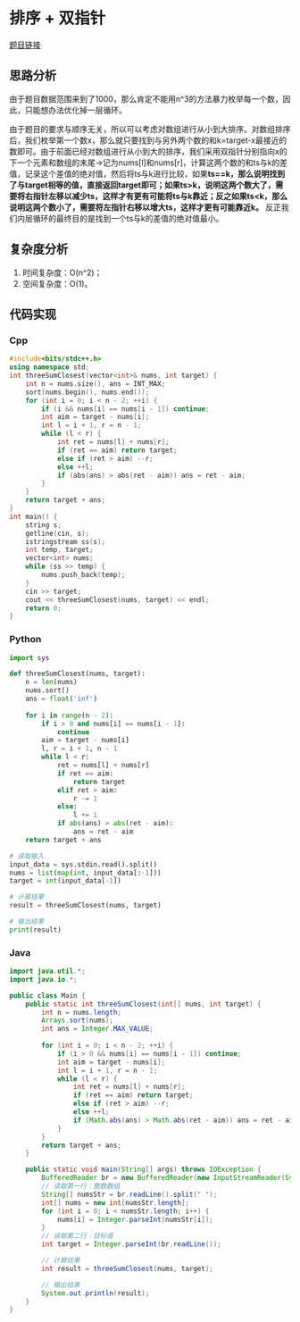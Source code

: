 # 排序 + 双指针
[题目链接](https://kamacoder.com/problempage.php?pid=1306)
## 思路分析
由于题目数据范围来到了1000，那么肯定不能用n^3的方法暴力枚举每一个数，因此，只能想办法优化掉一层循环。

由于题目的要求与顺序无关，所以可以考虑对数组进行从小到大排序。对数组排序后，我们枚举第一个数x，那么就只要找到与另外两个数的和k=target-x最接近的数即可。由于前面已经对数组进行从小到大的排序，我们采用双指针分别指向x的下一个元素和数组的末尾->记为nums[l]和nums[r]，计算这两个数的和ts与k的差值，记录这个差值的绝对值，然后将ts与k进行比较，如果**ts==k，那么说明找到了与target相等的值，直接返回target即可；如果ts>k，说明这两个数大了，需要将右指针左移以减少ts，这样才有更有可能将ts与k靠近；反之如果ts<k，那么说明这两个数小了，需要将左指针右移以增大ts，这样才更有可能靠近k。** 反正我们内层循环的最终目的是找到一个ts与k的差值的绝对值最小。
## 复杂度分析
1. 时间复杂度：O(n^2)；
2. 空间复杂度：O(1)。
## 代码实现
### Cpp
``` cpp
#include<bits/stdc++.h>
using namespace std;
int threeSumClosest(vector<int>& nums, int target) {
    int n = nums.size(), ans = INT_MAX;
    sort(nums.begin(), nums.end());
    for (int i = 0; i < n - 2; ++i) {
        if (i && nums[i] == nums[i - 1]) continue;
        int aim = target - nums[i];
        int l = i + 1, r = n - 1;
        while (l < r) {
            int ret = nums[l] + nums[r];
            if (ret == aim) return target;
            else if (ret > aim) --r;
            else ++l;
            if (abs(ans) > abs(ret - aim)) ans = ret - aim;
        }
    }
    return target + ans;
}
int main() {
    string s;
    getline(cin, s);
    istringstream ss(s);
    int temp, target;
    vector<int> nums;
    while (ss >> temp) {
        nums.push_back(temp);
    }
    cin >> target;
    cout << threeSumClosest(nums, target) << endl;
    return 0;
}
```
### Python
``` python
import sys

def threeSumClosest(nums, target):
    n = len(nums)
    nums.sort()
    ans = float('inf')
    
    for i in range(n - 2):
        if i > 0 and nums[i] == nums[i - 1]:
            continue
        aim = target - nums[i]
        l, r = i + 1, n - 1
        while l < r:
            ret = nums[l] + nums[r]
            if ret == aim:
                return target
            elif ret > aim:
                r -= 1
            else:
                l += 1
            if abs(ans) > abs(ret - aim):
                ans = ret - aim
    return target + ans

# 读取输入
input_data = sys.stdin.read().split()
nums = list(map(int, input_data[:-1]))
target = int(input_data[-1])

# 计算结果
result = threeSumClosest(nums, target)

# 输出结果
print(result)
```
### Java
``` java
import java.util.*;
import java.io.*;

public class Main {
    public static int threeSumClosest(int[] nums, int target) {
        int n = nums.length;
        Arrays.sort(nums);
        int ans = Integer.MAX_VALUE;
        
        for (int i = 0; i < n - 2; ++i) {
            if (i > 0 && nums[i] == nums[i - 1]) continue;
            int aim = target - nums[i];
            int l = i + 1, r = n - 1;
            while (l < r) {
                int ret = nums[l] + nums[r];
                if (ret == aim) return target;
                else if (ret > aim) --r;
                else ++l;
                if (Math.abs(ans) > Math.abs(ret - aim)) ans = ret - aim;
            }
        }
        return target + ans;
    }

    public static void main(String[] args) throws IOException {
        BufferedReader br = new BufferedReader(new InputStreamReader(System.in));
        // 读取第一行：整数数组
        String[] numsStr = br.readLine().split(" ");
        int[] nums = new int[numsStr.length];
        for (int i = 0; i < numsStr.length; i++) {
            nums[i] = Integer.parseInt(numsStr[i]);
        }
        // 读取第二行：目标值
        int target = Integer.parseInt(br.readLine());

        // 计算结果
        int result = threeSumClosest(nums, target);

        // 输出结果
        System.out.println(result);
    }
}
```